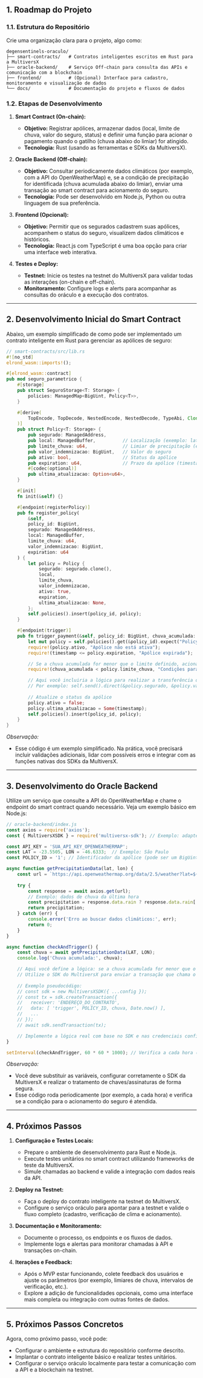 ## 1. Roadmap do Projeto

### 1.1. Estrutura do Repositório

Crie uma organização clara para o projeto, algo como:

```
degensentinels-oraculo/
├── smart-contracts/   # Contratos inteligentes escritos em Rust para a MultiversX
├── oracle-backend/    # Serviço Off-chain para consulta das APIs e comunicação com a blockchain
├── frontend/          # (Opcional) Interface para cadastro, monitoramento e visualização de dados
└── docs/              # Documentação do projeto e fluxos de dados
```

### 1.2. Etapas de Desenvolvimento

1. **Smart Contract (On-chain):**
   - **Objetivo:** Registrar apólices, armazenar dados (local, limite de chuva, valor do seguro, status) e definir uma função para acionar o pagamento quando o gatilho (chuva abaixo do limiar) for atingido.
   - **Tecnologia:** Rust (usando as ferramentas e SDKs da MultiversX).

2. **Oracle Backend (Off-chain):**
   - **Objetivo:** Consultar periodicamente dados climáticos (por exemplo, com a API do OpenWeatherMap) e, se a condição de precipitação for identificada (chuva acumulada abaixo do limiar), enviar uma transação ao smart contract para acionamento do seguro.
   - **Tecnologia:** Pode ser desenvolvido em Node.js, Python ou outra linguagem de sua preferência.

3. **Frontend (Opcional):**
   - **Objetivo:** Permitir que os segurados cadastrem suas apólices, acompanhem o status do seguro, visualizem dados climáticos e históricos.
   - **Tecnologia:** React.js com TypeScript é uma boa opção para criar uma interface web interativa.

4. **Testes e Deploy:**
   - **Testnet:** Inicie os testes na testnet do MultiversX para validar todas as interações (on-chain e off-chain).
   - **Monitoramento:** Configure logs e alerts para acompanhar as consultas do oráculo e a execução dos contratos.

---

## 2. Desenvolvimento Inicial do Smart Contract

Abaixo, um exemplo simplificado de como pode ser implementado um contrato inteligente em Rust para gerenciar as apólices de seguro:

```rust
// smart-contracts/src/lib.rs
#![no_std]
elrond_wasm::imports!();

#[elrond_wasm::contract]
pub mod seguro_parametrico {
    #[storage]
    pub struct SeguroStorage<T: Storage> {
        policies: ManagedMap<BigUint, Policy<T>>,
    }

    #[derive(
        TopEncode, TopDecode, NestedEncode, NestedDecode, TypeAbi, Clone, PartialEq, Debug,
    )]
    pub struct Policy<T: Storage> {
        pub segurado: ManagedAddress,
        pub local: ManagedBuffer,          // Localização (exemplo: latitude, longitude ou nome da cidade)
        pub limite_chuva: u64,             // Limiar de precipitação (em mm acumulados)
        pub valor_indemnizacao: BigUint,   // Valor do seguro
        pub ativo: bool,                   // Status da apólice
        pub expiration: u64,               // Prazo da apólice (timestamp ou número de blocos)
        #[codec(optional)]
        pub ultima_atualizacao: Option<u64>,
    }

    #[init]
    fn init(&self) {}

    #[endpoint(registerPolicy)]
    pub fn register_policy(
        &self,
        policy_id: BigUint,
        segurado: ManagedAddress,
        local: ManagedBuffer,
        limite_chuva: u64,
        valor_indemnizacao: BigUint,
        expiration: u64
    ) {
        let policy = Policy {
            segurado: segurado.clone(),
            local,
            limite_chuva,
            valor_indemnizacao,
            ativo: true,
            expiration,
            ultima_atualizacao: None,
        };
        self.policies().insert(policy_id, policy);
    }

    #[endpoint(trigger)]
    pub fn trigger_payment(&self, policy_id: BigUint, chuva_acumulada: u64, timestamp: u64) {
        let mut policy = self.policies().get(&policy_id).expect("Policy not found");
        require!(policy.ativo, "Apólice não está ativa");
        require!(timestamp <= policy.expiration, "Apólice expirada");

        // Se a chuva acumulada for menor que o limite definido, aciona o pagamento
        require!(chuva_acumulada < policy.limite_chuva, "Condições para acionamento não atendidas");

        // Aqui você incluiria a lógica para realizar a transferência do valor da indenização para o segurado.
        // Por exemplo: self.send().direct(&policy.segurado, &policy.valor_indemnizacao, b"Pagamento de seguro");
        
        // Atualize o status da apólice
        policy.ativo = false;
        policy.ultima_atualizacao = Some(timestamp);
        self.policies().insert(policy_id, policy);
    }
}
```

*Observação:*  
- Esse código é um exemplo simplificado. Na prática, você precisará incluir validações adicionais, lidar com possíveis erros e integrar com as funções nativas dos SDKs da MultiversX.

---

## 3. Desenvolvimento do Oracle Backend

Utilize um serviço que consulte a API do OpenWeatherMap e chame o endpoint do smart contract quando necessário. Veja um exemplo básico em Node.js:

```javascript
// oracle-backend/index.js
const axios = require('axios');
const { MultiversXSDK } = require('multiversx-sdk'); // Exemplo: adapte conforme o SDK específico que estiver utilizando

const API_KEY = 'SUA_API_KEY_OPENWEATHERMAP';
const LAT = -23.5505, LON = -46.6333;  // Exemplo: São Paulo
const POLICY_ID = '1'; // Identificador da apólice (pode ser um BigUint em uma implementação real)

async function getPrecipitationData(lat, lon) {
    const url = `https://api.openweathermap.org/data/2.5/weather?lat=${lat}&lon=${lon}&appid=${API_KEY}`;
    
    try {
        const response = await axios.get(url);
        // Exemplo: dados de chuva da última hora
        const precipitation = response.data.rain ? response.data.rain['1h'] || 0 : 0;
        return precipitation;
    } catch (err) {
        console.error('Erro ao buscar dados climáticos:', err);
        return 0;
    }
}

async function checkAndTrigger() {
    const chuva = await getPrecipitationData(LAT, LON);
    console.log('Chuva acumulada:', chuva);

    // Aqui você define a lógica: se a chuva acumulada for menor que o limiar, chama o smart contract
    // Utilize o SDK do MultiversX para enviar a transação que chama o endpoint 'trigger'
    
    // Exemplo pseudocódigo:
    // const sdk = new MultiversXSDK({ ...config });
    // const tx = sdk.createTransaction({
    //   receiver: 'ENDEREÇO_DO_CONTRATO',
    //   data: [ 'trigger', POLICY_ID, chuva, Date.now() ],
    //   ...
    // });
    // await sdk.sendTransaction(tx);

    // Implemente a lógica real com base no SDK e nas credenciais configuradas.
}

setInterval(checkAndTrigger, 60 * 60 * 1000); // Verifica a cada hora (ajuste conforme necessário)
```

*Observação:*  
- Você deve substituir as variáveis, configurar corretamente o SDK da MultiversX e realizar o tratamento de chaves/assinaturas de forma segura.
- Esse código roda periodicamente (por exemplo, a cada hora) e verifica se a condição para o acionamento do seguro é atendida.

---

## 4. Próximos Passos

1. **Configuração e Testes Locais:**
   - Prepare o ambiente de desenvolvimento para Rust e Node.js.
   - Execute testes unitários no smart contract utilizando frameworks de teste da MultiversX.
   - Simule chamadas ao backend e valide a integração com dados reais da API.

2. **Deploy na Testnet:**
   - Faça o deploy do contrato inteligente na testnet do MultiversX.
   - Configure o serviço oráculo para apontar para a testnet e valide o fluxo completo (cadastro, verificação de clima e acionamento).

3. **Documentação e Monitoramento:**
   - Documente o processo, os endpoints e os fluxos de dados.
   - Implemente logs e alertas para monitorar chamadas à API e transações on-chain.

4. **Iterações e Feedback:**
   - Após o MVP estar funcionando, colete feedback dos usuários e ajuste os parâmetros (por exemplo, limiares de chuva, intervalos de verificação, etc.).
   - Explore a adição de funcionalidades opcionais, como uma interface mais completa ou integração com outras fontes de dados.

---

## 5. Próximos Passos Concretos

Agora, como próximo passo, você pode:

- Configurar o ambiente e estrutura do repositório conforme descrito.
- Implantar o contrato inteligente básico e realizar testes unitários.
- Configurar o serviço oráculo localmente para testar a comunicação com a API e a blockchain na testnet.